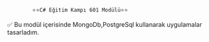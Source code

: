             ⭐⭐C# Eğitim Kampı 601 Modülü⭐⭐

✅ Bu modül içerisinde MongoDb,PostgreSql kullanarak uygulamalar tasarladım.

